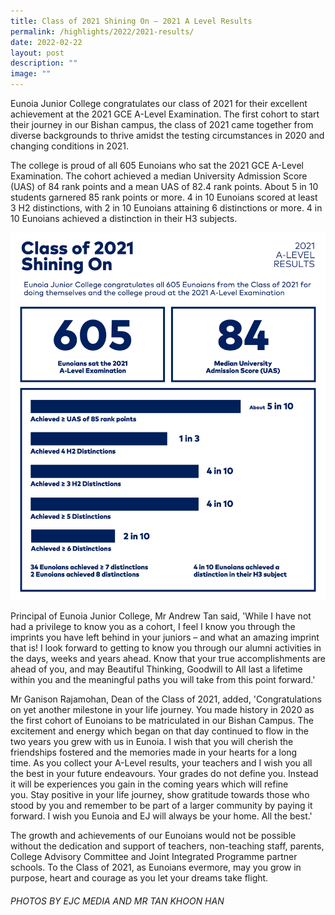 ```yaml
---
title: Class of 2021 Shining On – 2021 A Level Results
permalink: /highlights/2022/2021-results/
date: 2022-02-22
layout: post
description: ""
image: ""
---
```

Eunoia Junior College congratulates our class of 2021 for their excellent achievement at the 2021 GCE A-Level Examination. The first cohort to start their journey in our Bishan campus, the class of 2021 came together from diverse backgrounds to thrive amidst the testing circumstances in 2020 and changing conditions in 2021.

The college is proud of all 605 Eunoians who sat the 2021 GCE A-Level Examination. The cohort achieved a median University Admission Score (UAS) of 84 rank points and a mean UAS of 82.4 rank points. About 5 in 10 students garnered 85 rank points or more. 4 in 10 Eunoians scored at least 3 H2 distinctions, with 2 in 10 Eunoians attaining 6 distinctions or more. 4 in 10 Eunoians achieved a distinction in their H3 subjects.

![](/images/2021-Results.png)

Principal of Eunoia Junior College, Mr Andrew Tan said, 'While I have not had a privilege to know you as a cohort, I feel I know you through the imprints you have left behind in your juniors – and what an amazing imprint that is! I look forward to getting to know you through our alumni activities in the days, weeks and years ahead. Know that your true accomplishments are ahead of you, and may Beautiful Thinking, Goodwill to All last a lifetime within you and the meaningful paths you will take from this point forward.'

Mr Ganison Rajamohan, Dean of the Class of 2021, added, 'Congratulations on yet another milestone in your life journey. You made history in 2020 as the first cohort of Eunoians to be matriculated in our Bishan Campus. The excitement and energy which began on that day continued to flow in the two years you grew with us in Eunoia. I wish that you will cherish the friendships fostered and the memories made in your hearts for a long time. As you collect your A-Level results, your teachers and I wish you all the best in your future endeavours. Your grades do not define you. Instead it will be experiences you gain in the coming years which will refine you. Stay positive in your life journey, show gratitude towards those who stood by you and remember to be part of a larger community by paying it forward. I wish you Eunoia and EJ will always be your home. All the best.'

The growth and achievements of our Eunoians would not be possible without the dedication and support of teachers, non-teaching staff, parents, College Advisory Committee and Joint Integrated Programme partner schools. To the Class of 2021, as Eunoians evermore, may you grow in purpose, heart and courage as you let your dreams take flight.

###### PHOTOS BY EJC MEDIA AND MR TAN KHOON HAN